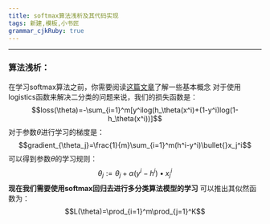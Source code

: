 ```yaml
---
title: softmax算法浅析及其代码实现
tags: 新建,模板,小书匠
grammar_cjkRuby: true
---
```

---

### 算法浅析：
在学习softmax算法之前，你需要阅读[这篇文章](https://blog.csdn.net/qq_36782182/article/details/85009739)了解一些基本概念
对于使用logistics函数来解决二分类的问题来说，我们的损失函数是：
$$loss(\theta)=-\sum_{i=1}^m[y^ilog(h_\theta(x^i)+(1-y^i)log(1-h_\theta(x^i))]$$
对于参数$\theta$进行学习的梯度是：
$$gradient_{\theta_j}=\frac{1}{m}\sum_{i=1}^m(h^i-y^i)\bullet{}x_j^i$$
可以得到参数$\theta$的学习规则：
$$\theta_j:=\theta_j+\alpha(y^i-h^i)\bullet{}x_j^i$$
**现在我们需要使用softmax回归去进行多分类算法模型的学习**
可以推出其似然函数为：
$$L(\theta)=\prod_{i=1}^m\prod_{j=1}^K$$

